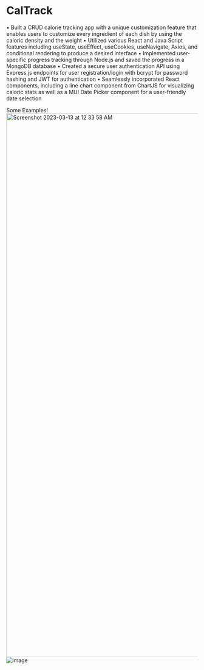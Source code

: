 # CalTrack
• Built a CRUD calorie tracking app with a unique customization feature that enables users to customize every
ingredient of each dish by using the caloric density and the weight
• Utilized various React and Java Script features including useState, useEffect, useCookies,  useNavigate, Axios, and conditional rendering to produce a desired interface
• Implemented user-specific progress tracking through Node.js and saved the progress in a MongoDB database
• Created a secure user authentication API using Express.js endpoints for user registration/login with bcrypt
for password hashing and JWT for authentication
• Seamlessly incorporated React components, including a line chart component from ChartJS for visualizing caloric
stats as well as a MUI Date Picker component for a user-friendly date selection

Some Examples!
<img width="1432" alt="Screenshot 2023-03-13 at 12 33 58 AM" src="https://user-images.githubusercontent.com/121348218/224608995-5aead3e5-1786-4426-9b3a-e69e067e62d8.png">
![image](https://user-images.githubusercontent.com/121348218/224609263-85d1c8f5-cf50-44c6-b822-c6338152e7bd.png)

